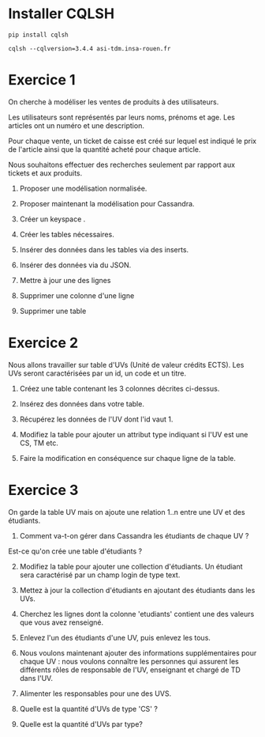 # Installer CQLSH

`pip install cqlsh`

`cqlsh --cqlversion=3.4.4 asi-tdm.insa-rouen.fr`

# Exercice 1

On cherche à modéliser les ventes de produits à des utilisateurs.

Les utilisateurs sont représentés par leurs noms, prénoms et age. Les articles ont un numéro et une description. 

Pour chaque vente, un ticket de caisse est créé sur lequel est indiqué le prix de l'article ainsi que la quantité acheté pour chaque article.

Nous souhaitons effectuer des recherches seulement par rapport aux tickets et aux produits.

1) Proposer une modélisation normalisée.

2) Proposer maintenant la modélisation pour Cassandra.

3) Créer un keyspace <nom>.

4) Créer les tables nécessaires.

5) Insérer des données dans les tables via des inserts.

6) Insérer des données via du JSON.

7) Mettre à jour une des lignes

8) Supprimer une colonne d'une ligne

9) Supprimer une table

# Exercice 2
Nous allons travailler sur table d'UVs (Unité de valeur crédits ECTS). Les UVs seront caractérisées par un id, un code et un titre.

1) Créez une table contenant les 3 colonnes décrites ci-dessus.

2) Insérez des données dans votre table.

3) Récupérez les données de l'UV dont l'id vaut 1.

4) Modifiez la table pour ajouter un attribut type indiquant si l'UV est une CS, TM etc.

5) Faire la modification en conséquence sur chaque ligne de la table.

# Exercice 3
On garde la table UV mais on ajoute une relation 1..n entre une UV et des étudiants.

1) Comment va-t-on gérer dans Cassandra les étudiants de chaque UV ?

Est-ce qu'on crée une table d'étudiants ?

2) Modifiez la table pour ajouter une collection d'étudiants. Un étudiant sera caractérisé par un champ login de type text.

3) Mettez à jour la collection d'étudiants en ajoutant des étudiants dans les UVs.

4) Cherchez les lignes dont la colonne 'etudiants' contient une des valeurs que vous avez renseigné.

5) Enlevez l'un des étudiants d'une UV, puis enlevez les tous.

6) Nous voulons maintenant ajouter des informations supplémentaires pour chaque UV : nous voulons connaître les personnes qui assurent les différents rôles de responsable de l'UV, enseignant et chargé de TD dans l'UV.

7) Alimenter les responsables pour une des UVS.

8) Quelle est la quantité d'UVs de type 'CS' ?

9) Quelle est la quantité d'UVs par type?
